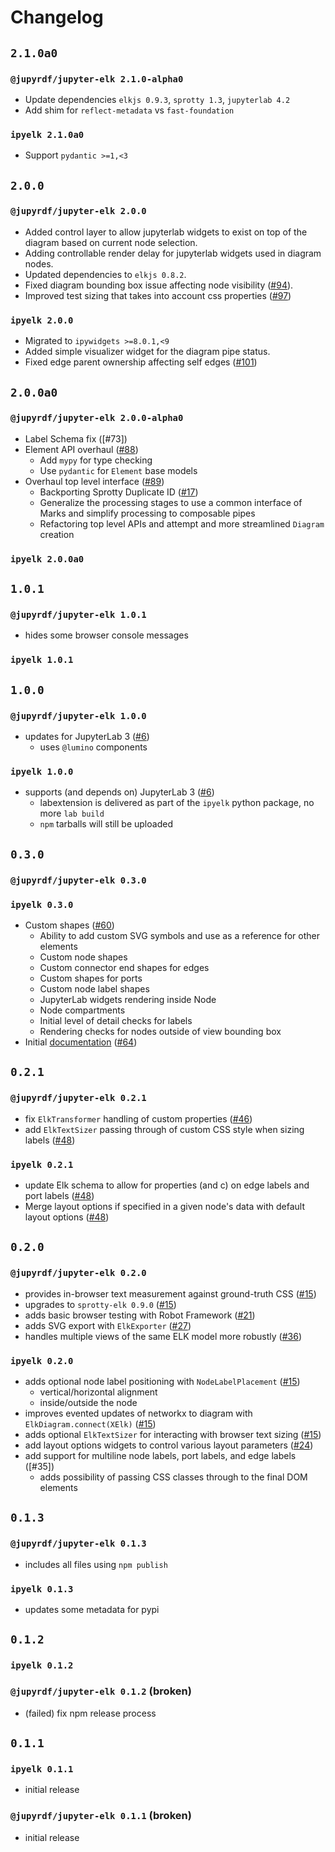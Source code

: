 # Changelog

## `2.1.0a0`

### `@jupyrdf/jupyter-elk 2.1.0-alpha0`

- Update dependencies `elkjs 0.9.3`, `sprotty 1.3`, `jupyterlab 4.2`
- Add shim for `reflect-metadata` vs `fast-foundation`

### `ipyelk 2.1.0a0`

- Support `pydantic >=1,<3`

## `2.0.0`

### `@jupyrdf/jupyter-elk 2.0.0`

- Added control layer to allow jupyterlab widgets to exist on top of the diagram based
  on current node selection.
- Adding controllable render delay for jupyterlab widgets used in diagram nodes.
- Updated dependencies to `elkjs 0.8.2`.
- Fixed diagram bounding box issue affecting node visibility ([#94]).
- Improved test sizing that takes into account css properties ([#97])

### `ipyelk 2.0.0`

- Migrated to `ipywidgets >=8.0.1,<9`
- Added simple visualizer widget for the diagram pipe status.
- Fixed edge parent ownership affecting self edges ([#101])

[#94]: https://github.com/jupyrdf/ipyelk/issues/94
[#97]: https://github.com/jupyrdf/ipyelk/issues/97
[#101]: https://github.com/jupyrdf/ipyelk/issues/101

## `2.0.0a0`

### `@jupyrdf/jupyter-elk 2.0.0-alpha0`

- Label Schema fix ([#73])
- Element API overhaul ([#88])
  - Add `mypy` for type checking
  - Use `pydantic` for `Element` base models
- Overhaul top level interface ([#89])
  - Backporting Sprotty Duplicate ID ([#17])
  - Generalize the processing stages to use a common interface of Marks and simplify
    processing to composable pipes
  - Refactoring top level APIs and attempt and more streamlined `Diagram` creation

[#17]: https://github.com/jupyrdf/ipyelk/issues/17
[#87]: https://github.com/jupyrdf/ipyelk/pull/87
[#88]: https://github.com/jupyrdf/ipyelk/pull/88
[#89]: https://github.com/jupyrdf/ipyelk/issues/89

### `ipyelk 2.0.0a0`

## `1.0.1`

### `@jupyrdf/jupyter-elk 1.0.1`

- hides some browser console messages

### `ipyelk 1.0.1`

## `1.0.0`

### `@jupyrdf/jupyter-elk 1.0.0`

- updates for JupyterLab 3 ([#6])
  - uses `@lumino` components

### `ipyelk 1.0.0`

- supports (and depends on) JupyterLab 3 ([#6])
  - labextension is delivered as part of the `ipyelk` python package, no more
    `lab build`
  - `npm` tarballs will still be uploaded

[#6]: https://github.com/jupyrdf/ipyelk/issues/6

## `0.3.0`

### `@jupyrdf/jupyter-elk 0.3.0`

### `ipyelk 0.3.0`

- Custom shapes ([#60])
  - Ability to add custom SVG symbols and use as a reference for other elements
  - Custom node shapes
  - Custom connector end shapes for edges
  - Custom shapes for ports
  - Custom node label shapes
  - JupyterLab widgets rendering inside Node
  - Node compartments
  - Initial level of detail checks for labels
  - Rendering checks for nodes outside of view bounding box
- Initial [documentation] ([#64])

[documentation]: https://ipyelk.readthedocs.org
[#60]: https://github.com/jupyrdf/ipyelk/pull/60
[#64]: https://github.com/jupyrdf/ipyelk/pull/64

## `0.2.1`

### `@jupyrdf/jupyter-elk 0.2.1`

- fix `ElkTransformer` handling of custom properties ([#46])
- add `ElkTextSizer` passing through of custom CSS style when sizing labels ([#48])

### `ipyelk 0.2.1`

- update Elk schema to allow for properties (and c) on edge labels and port labels
  ([#48])
- Merge layout options if specified in a given node's data with default layout options
  ([#48])

[#46]: https://github.com/jupyrdf/ipyelk/pull/46
[#48]: https://github.com/jupyrdf/ipyelk/pull/48

## `0.2.0`

### `@jupyrdf/jupyter-elk 0.2.0`

- provides in-browser text measurement against ground-truth CSS ([#15])
- upgrades to `sprotty-elk 0.9.0` ([#15])
- adds basic browser testing with Robot Framework ([#21])
- adds SVG export with `ElkExporter` ([#27])
- handles multiple views of the same ELK model more robustly ([#36])

### `ipyelk 0.2.0`

- adds optional node label positioning with `NodeLabelPlacement` ([#15])
  - vertical/horizontal alignment
  - inside/outside the node
- improves evented updates of networkx to diagram with `ElkDiagram.connect(XElk)`
  ([#15])
- adds optional `ElkTextSizer` for interacting with browser text sizing ([#15])
- add layout options widgets to control various layout parameters ([#24])
- add support for multiline node labels, port labels, and edge labels ([#35])
  - adds possibility of passing CSS classes through to the final DOM elements

[#15]: https://github.com/jupyrdf/ipyelk/pull/15
[#21]: https://github.com/jupyrdf/ipyelk/pull/21
[#24]: https://github.com/jupyrdf/ipyelk/pull/24
[#27]: https://github.com/jupyrdf/ipyelk/pull/27
[#34]: https://github.com/jupyrdf/ipyelk/pull/34
[#36]: https://github.com/jupyrdf/ipyelk/pull/36

## `0.1.3`

### `@jupyrdf/jupyter-elk 0.1.3`

- includes all files using `npm publish`

### `ipyelk 0.1.3`

- updates some metadata for pypi

## `0.1.2`

### `ipyelk 0.1.2`

### `@jupyrdf/jupyter-elk 0.1.2` (broken)

- (failed) fix npm release process

## `0.1.1`

### `ipyelk 0.1.1`

- initial release

### `@jupyrdf/jupyter-elk 0.1.1` (broken)

- initial release
